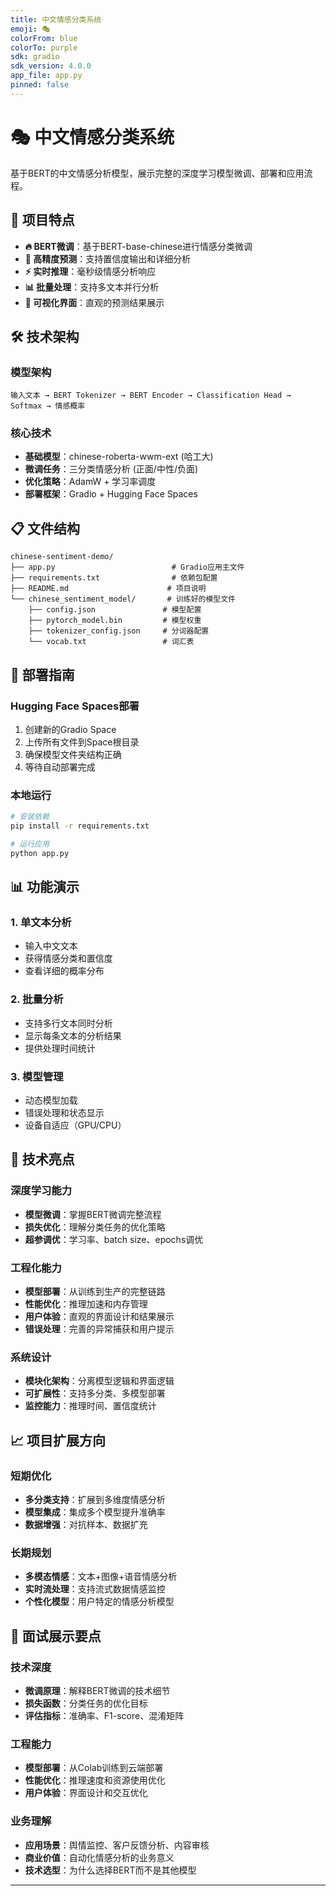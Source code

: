 ```yaml
---
title: 中文情感分类系统
emoji: 🎭
colorFrom: blue
colorTo: purple
sdk: gradio
sdk_version: 4.0.0
app_file: app.py
pinned: false
---
```


# 🎭 中文情感分类系统

基于BERT的中文情感分析模型，展示完整的深度学习模型微调、部署和应用流程。

## 🌟 项目特点

- **🔥 BERT微调**：基于BERT-base-chinese进行情感分类微调
- **🎯 高精度预测**：支持置信度输出和详细分析
- **⚡ 实时推理**：毫秒级情感分析响应
- **📊 批量处理**：支持多文本并行分析
- **🎨 可视化界面**：直观的预测结果展示

## 🛠️ 技术架构

### 模型架构
```
输入文本 → BERT Tokenizer → BERT Encoder → Classification Head → Softmax → 情感概率
```

### 核心技术
- **基础模型**：chinese-roberta-wwm-ext (哈工大)
- **微调任务**：三分类情感分析 (正面/中性/负面)
- **优化策略**：AdamW + 学习率调度
- **部署框架**：Gradio + Hugging Face Spaces

## 📋 文件结构

```
chinese-sentiment-demo/
├── app.py                          # Gradio应用主文件
├── requirements.txt                # 依赖包配置
├── README.md                      # 项目说明
└── chinese_sentiment_model/       # 训练好的模型文件
    ├── config.json               # 模型配置
    ├── pytorch_model.bin         # 模型权重
    ├── tokenizer_config.json     # 分词器配置
    └── vocab.txt                 # 词汇表
```

## 🚀 部署指南

### Hugging Face Spaces部署
1. 创建新的Gradio Space
2. 上传所有文件到Space根目录
3. 确保模型文件夹结构正确
4. 等待自动部署完成

### 本地运行
```bash
# 安装依赖
pip install -r requirements.txt

# 运行应用
python app.py
```

## 📊 功能演示

### 1. 单文本分析
- 输入中文文本
- 获得情感分类和置信度
- 查看详细的概率分布

### 2. 批量分析
- 支持多行文本同时分析
- 显示每条文本的分析结果
- 提供处理时间统计

### 3. 模型管理
- 动态模型加载
- 错误处理和状态显示
- 设备自适应（GPU/CPU）

## 🎯 技术亮点

### 深度学习能力
- **模型微调**：掌握BERT微调完整流程
- **损失优化**：理解分类任务的优化策略
- **超参调优**：学习率、batch size、epochs调优

### 工程化能力
- **模型部署**：从训练到生产的完整链路
- **性能优化**：推理加速和内存管理
- **用户体验**：直观的界面设计和结果展示
- **错误处理**：完善的异常捕获和用户提示

### 系统设计
- **模块化架构**：分离模型逻辑和界面逻辑
- **可扩展性**：支持多分类、多模型部署
- **监控能力**：推理时间、置信度统计

## 📈 项目扩展方向

### 短期优化
- **多分类支持**：扩展到多维度情感分析
- **模型集成**：集成多个模型提升准确率
- **数据增强**：对抗样本、数据扩充

### 长期规划
- **多模态情感**：文本+图像+语音情感分析
- **实时流处理**：支持流式数据情感监控
- **个性化模型**：用户特定的情感分析模型

## 🎤 面试展示要点

### 技术深度
- **微调原理**：解释BERT微调的技术细节
- **损失函数**：分类任务的优化目标
- **评估指标**：准确率、F1-score、混淆矩阵

### 工程能力
- **模型部署**：从Colab训练到云端部署
- **性能优化**：推理速度和资源使用优化
- **用户体验**：界面设计和交互优化

### 业务理解
- **应用场景**：舆情监控、客户反馈分析、内容审核
- **商业价值**：自动化情感分析的业务意义
- **技术选型**：为什么选择BERT而不是其他模型

---

